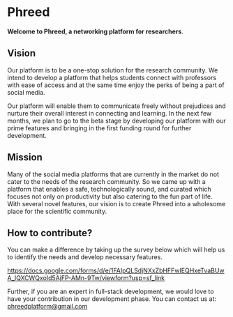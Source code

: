 # Phreed

**Welcome to Phreed, a networking platform for researchers**.

## Vision
Our platform is to be a one-stop solution for the research community. We intend to develop a platform that helps students connect with professors with ease of access and at the same time enjoy the perks of being a part of social media. 

Our platform will enable them to communicate freely without prejudices and nurture their overall interest in connecting and learning. In the next few months, we plan to go to the beta stage by developing our platform with our prime features and bringing in the first funding round for further development.
## Mission
Many of the social media platforms that are currently in the market do not cater to the needs of the research community. So we came up with a platform that enables a safe, technologically sound, and curated which focuses not only on productivity but also catering to the fun part of life. With several novel features, our vision is to create Phreed into a wholesome place for the scientific community. 

## How to contribute?
  You can make a difference by taking up the survey below which will help us to identify the needs and develop necessary features.

  https://docs.google.com/forms/d/e/1FAIpQLSdjNXxZbHFFwIEQHxeTvaBUwA_IQXCWQxoId5AjFP-AMn-9Tw/viewform?usp=sf_link

Further, if you are an expert in full-stack development, we would love to have your contribution in our development phase. You can contact us at: phreedplatform@gmail.com




